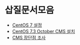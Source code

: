 # 삽질문서모음
- [CentOS 7 설정](centos7_install_1.md)
- [CentOS 7.3 October CMS 설치](centos7_install_2.md)
- [CMS 장단점 조사](cms_comparison.md)
